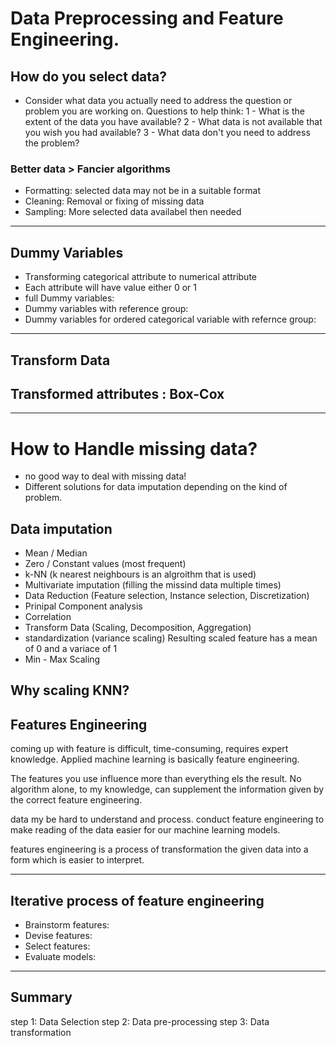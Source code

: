 # Data Preprocessing and Feature Engineering.
## How do you select data?

- Consider what data you actually need to address the question or problem you are working on. Questions to help think:
1 - What is the extent of the data you have available?
2 - What data is not available that you wish you had available?
3 - What data don't you need to address the problem?

### Better data > Fancier algorithms
- Formatting: selected data may not be in a suitable format
- Cleaning: Removal or fixing of missing data
- Sampling: More selected data availabel then needed

----

## Dummy Variables

- Transforming categorical attribute to numerical attribute
- Each attribute will have value either 0 or 1
- full Dummy variables:
- Dummy variables with reference group:
- Dummy variables for ordered categorical variable with refernce group:

----

## Transform Data

## Transformed attributes :  Box-Cox
----

# How to Handle missing data?
- no good way to deal with missing data!
- Different solutions for data imputation depending on the kind of problem.

## Data imputation 
- Mean / Median
- Zero / Constant values (most frequent)
- k-NN (k nearest neighbours is an algroithm that is used)
- Multivariate imputation (filling the missind data multiple times)
- Data Reduction (Feature selection, Instance selection, Discretization)
- Prinipal Component analysis
- Correlation
- Transform Data (Scaling, Decomposition, Aggregation)
- standardization (variance scaling) Resulting scaled feature has a mean of 0 and a variace of 1
- Min - Max Scaling

## Why scaling KNN?

## Features Engineering

coming up with feature is difficult, time-consuming, requires expert knowledge. Applied machine learning is basically feature engineering.

The features you use influence more than everything els the result. No algorithm alone, to my knowledge, can supplement the information given by the correct feature engineering.

data my be hard to understand and process. conduct feature engineering to make reading of the data easier for our machine learning models.

features engineering is a process of transformation the given data into a form which is easier to interpret.

----
## Iterative process of feature engineering

- Brainstorm features:
- Devise features:
- Select features:
- Evaluate models:

---

## Summary

step 1: Data Selection
step 2: Data pre-processing
step 3: Data transformation